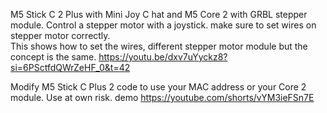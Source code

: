 M5 Stick C 2 Plus with Mini Joy C hat and M5 Core 2 with GRBL stepper module.  Control a stepper motor with a joystick.
make sure to set wires on stepper motor correctly.  
This shows how to set the wires, different stepper motor module but the concept is the same.
https://youtu.be/dxv7uYyckz8?si=6PSctfdQWrZeHF_0&t=42

Modify M5 Stick C Plus 2 code to use your MAC address or your Core 2 module.
Use at own risk.
demo https://youtube.com/shorts/vYM3ieFSn7E
